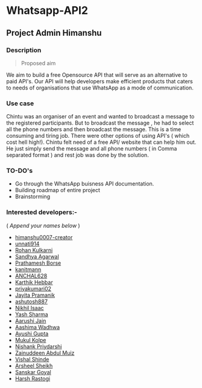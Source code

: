 # Whatsapp-API2
## Project Admin Himanshu

### Description
> Proposed aim<br>

We aim to build a free Opensource API that will serve as an alternative to paid API's. Our API will help developers make efficient products that caters to needs of organisations that use WhatsApp as a mode of communication.

### Use case
Chintu was an organiser of an event and wanted to broadcast a message to the registered participants. But to broadcast the message , he had to select all the phone numbers and then broadcast the message. This is a time consuming and tiring job. There were other options of using API's ( which cost hell high!). Chintu felt need of a free API/ website that can help him out. He just simply send the message and all phone numbers ( in Comma separated format ) and rest job was done by the solution. 

### TO-DO's
- Go through the WhatsApp buisness API documentation.
- Building roadmap of entire project
- Brainstorming

### Interested developers:-
( _Append your names below_ )
- <a href='https://github.com/himanshu007-creator'>himanshu0007-creator</a>
- <a href='https://github.com/unnati914'>unnati914</a>
- [Rohan Kulkarni](https://github.com/rohan-kulkarni-25)
- <a href="https://github.com/2024-SANDHYA">Sandhya Agarwal</a>
- [Prathamesh Borse](https://github.com/prathamesh-borse)
- <a href='https://github.com/kanitmann'>kanitmann</a>
- <a href='https://github.com/ANCHAL628'>ANCHAL628</a>
- <a href='https://github.com/96karthikhebbar'>Karthik Hebbar</a>
- <a href='https://github.com/priyakumari02'>priyakumari02</a>
- <a href='https://github.com/Jayita10'>Jayita Pramanik</a>
- <a href='https://github.com/ashutosh887'>ashutosh887</a>
- <a href='https://github.com/nikhilisaac'>Nikhil Isaac</a>
- <a href='https://github.com/yash37158'>Yash Sharma</a>
- <a href='https://github.com/Aarushijain-06'>Aarushi Jain</a>
- <a href='https://github.com/aashimawadhwa'>Aashima Wadhwa</a>
- <a href='https://github.com/Ayushi7456'>Ayushi Gupta</a>
- <a href='https://github.com/MukulKolpe'>Mukul Kolpe</a>
- <a href='https://github.com/theMillenniumFalcon'>Nishank Priydarshi</a>
- [Zainuddeen Abdul Muiz](https://github.com/Zain-Muiz)
- <a href='https://github.com/vishal-codes'>Vishal Shinde</a>
- <a href='https://github.com/arsheelsheikh'>Arsheel Sheikh</a>
- <a href='https://github.com/SaNsK11'>Sanskar Goyal</a>
- [Harsh Rastogi](https://github.com/theharshrastogi)
